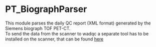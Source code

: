 # PT_BiographParser

This module parses the daily QC report (XML format) generated by the Siemens biograph TOF PET-CT.   
To send the data from the scanner to wadqc a separate tool has to be installed on the scanner, that can be found [here]( https://github.com/MedPhysQC/Tools/tree/master/PET_Siemens_send2wad)


